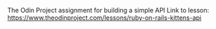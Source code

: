 The Odin Project assignment for building a simple API
Link to lesson: https://www.theodinproject.com/lessons/ruby-on-rails-kittens-api
